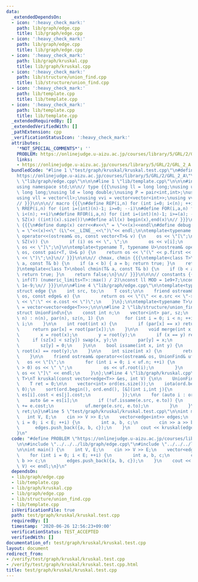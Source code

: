 ```yaml
---
data:
  _extendedDependsOn:
  - icon: ':heavy_check_mark:'
    path: lib/graph/edge.cpp
    title: lib/graph/edge.cpp
  - icon: ':heavy_check_mark:'
    path: lib/graph/edge.cpp
    title: lib/graph/edge.cpp
  - icon: ':heavy_check_mark:'
    path: lib/graph/kruskal.cpp
    title: lib/graph/kruskal.cpp
  - icon: ':heavy_check_mark:'
    path: lib/structure/union_find.cpp
    title: lib/structure/union_find.cpp
  - icon: ':heavy_check_mark:'
    path: lib/template.cpp
    title: lib/template.cpp
  - icon: ':heavy_check_mark:'
    path: lib/template.cpp
    title: lib/template.cpp
  _extendedRequiredBy: []
  _extendedVerifiedWith: []
  _pathExtension: cpp
  _verificationStatusIcon: ':heavy_check_mark:'
  attributes:
    '*NOT_SPECIAL_COMMENTS*': ''
    PROBLEM: https://onlinejudge.u-aizu.ac.jp/courses/library/5/GRL/2/GRL_2_A
    links:
    - https://onlinejudge.u-aizu.ac.jp/courses/library/5/GRL/2/GRL_2_A
  bundledCode: "#line 1 \"test/graph/kruskal/kruskal.test.cpp\"\n#define PROBLEM \"\
    https://onlinejudge.u-aizu.ac.jp/courses/library/5/GRL/2/GRL_2_A\"\n\n#line 1\
    \ \"lib/graph/edge.cpp\"\n\n\n#line 1 \"lib/template.cpp\"\n\n\n#include <bits/stdc++.h>\n\
    using namespace std;\n\n// type {{{\nusing ll = long long;\nusing ull = unsigned\
    \ long long;\nusing ld = long double;\nusing P = pair<int,int>;\nusing vi = vector<int>;\n\
    using vll = vector<ll>;\nusing vvi = vector<vector<int>>;\nusing vvll = vector<vector<ll>>;\n\
    // }}}\n\n\n// macro {{{\n#define REP(i,n) for (int i=0; i<(n); ++i)\n#define\
    \ RREP(i,n) for (int i=(int)(n)-1; i>=0; --i)\n#define FOR(i,a,n) for (int i=(a);\
    \ i<(n); ++i)\n#define RFOR(i,a,n) for (int i=(int)(n)-1; i>=(a); --i)\n\n#define\
    \ SZ(x) ((int)(x).size())\n#define all(x) begin(x),end(x)\n// }}}\n\n\n// debug\
    \ {{{\n#define dump(x) cerr<<#x<<\" = \"<<(x)<<endl\n#define debug(x) cerr<<#x<<\"\
    \ = \"<<(x)<<\" (L\"<<__LINE__<<\")\"<< endl;\n\ntemplate<typename T>\nostream&\
    \ operator<<(ostream& os, const vector<T>& v) {\n    os << \"[\";\n    REP (i,\
    \ SZ(v)) {\n        if (i) os << \", \";\n        os << v[i];\n    }\n    return\
    \ os << \"]\";\n}\n\ntemplate<typename T, typename U>\nostream& operator<<(ostream&\
    \ os, const pair<T, U>& p) {\n    return os << \"(\" << p.first << \" \" << p.second\
    \ << \")\";\n}\n// }}}\n\n\n// chmax, chmin {{{\ntemplate<class T>\nbool chmax(T&\
    \ a, const T& b) {\n    if (a < b) { a = b; return true; }\n    return false;\n\
    }\ntemplate<class T>\nbool chmin(T& a, const T& b) {\n    if (b < a) { a = b;\
    \ return true; }\n    return false;\n}\n// }}}\n\n\n// constants {{{\n#define\
    \ inf(T) (numeric_limits<T>::max() / 2)\nconst ll MOD = 1e9+7;\nconst ld EPS =\
    \ 1e-9;\n// }}}\n\n\n#line 4 \"lib/graph/edge.cpp\"\n\ntemplate<typename T>\n\
    struct edge {\n    int src, to;\n    T cost;\n\n    friend ostream& operator<<(ostream&\
    \ os, const edge& e) {\n        return os << \"(\" << e.src << \"->\" << e.to\
    \ << \":\" << e.cost << \")\";\n    }\n};\n\ntemplate<typename T>\nusing Graph\
    \ = vector<vector<edge<T>>>;\n\n\n#line 2 \"lib/structure/union_find.cpp\"\n\n\
    struct UnionFind\n{\n    const int n;\n    vector<int> par, sz;\n    UnionFind(int\
    \ n) : n(n), par(n), sz(n, 1) {\n        for (int i = 0; i < n; ++i) par[i] =\
    \ i;\n    }\n\n    int root(int x) {\n        if (par[x] == x) return x;\n   \
    \     return par[x] = root(par[x]);\n    }\n\n    void merge(int x, int y) {\n\
    \        x = root(x);\n        y = root(y);\n        if (x == y) return;\n   \
    \     if (sz[x] < sz[y]) swap(x, y);\n        par[y] = x;\n        sz[x] += sz[y];\n\
    \        sz[y] = 0;\n    }\n\n    bool issame(int x, int y) {\n        return\
    \ root(x) == root(y);\n    }\n\n    int size(int x) {\n        return sz[root(x)];\n\
    \    }\n\n    friend ostream& operator<<(ostream& os, UnionFind& uf) {\n     \
    \   os << \"[\";\n        for (int i = 0; i < uf.n; ++i) {\n            if (i\
    \ > 0) os << \" \";\n            os << uf.root(i);\n        }\n        return\
    \ os << \"]\" << endl;\n    }\n};\n#line 4 \"lib/graph/kruskal.cpp\"\n\ntemplate<typename\
    \ T>\nT kruskal(const vector<edge<T>> &es, int V) {\n\n    UnionFind uf(V);\n\
    \    T ret = 0;\n\n    vector<int> ord(es.size());\n    iota(ord.begin(), ord.end(),\
    \ 0);\n    sort(ord.begin(), ord.end(), [&](int i,int j){\n            return\
    \ es[i].cost < es[j].cost;\n            });\n\n    for (auto i : ord) {\n    \
    \    auto &e = es[i];\n        if (!uf.issame(e.src, e.to)) {\n            ret\
    \ += e.cost;\n            uf.merge(e.src, e.to);\n        }\n    }\n\n    return\
    \ ret;\n}\n#line 5 \"test/graph/kruskal/kruskal.test.cpp\"\n\nint main() {\n \
    \   int V, E;\n    cin >> V >> E;\n    vector<edge<int>> edges;\n    for (int\
    \ i = 0; i < E; ++i) {\n        int a, b, c;\n        cin >> a >> b >> c;\n  \
    \      edges.push_back({a, b, c});\n    }\n    cout << kruskal(edges, V) << endl;\n\
    }\n"
  code: "#define PROBLEM \"https://onlinejudge.u-aizu.ac.jp/courses/library/5/GRL/2/GRL_2_A\"\
    \n\n#include \"../../../lib/graph/edge.cpp\"\n#include \"../../../lib/graph/kruskal.cpp\"\
    \n\nint main() {\n    int V, E;\n    cin >> V >> E;\n    vector<edge<int>> edges;\n\
    \    for (int i = 0; i < E; ++i) {\n        int a, b, c;\n        cin >> a >>\
    \ b >> c;\n        edges.push_back({a, b, c});\n    }\n    cout << kruskal(edges,\
    \ V) << endl;\n}\n"
  dependsOn:
  - lib/graph/edge.cpp
  - lib/template.cpp
  - lib/graph/kruskal.cpp
  - lib/graph/edge.cpp
  - lib/structure/union_find.cpp
  - lib/template.cpp
  isVerificationFile: true
  path: test/graph/kruskal/kruskal.test.cpp
  requiredBy: []
  timestamp: '2020-06-26 12:56:23+09:00'
  verificationStatus: TEST_ACCEPTED
  verifiedWith: []
documentation_of: test/graph/kruskal/kruskal.test.cpp
layout: document
redirect_from:
- /verify/test/graph/kruskal/kruskal.test.cpp
- /verify/test/graph/kruskal/kruskal.test.cpp.html
title: test/graph/kruskal/kruskal.test.cpp
---
```

